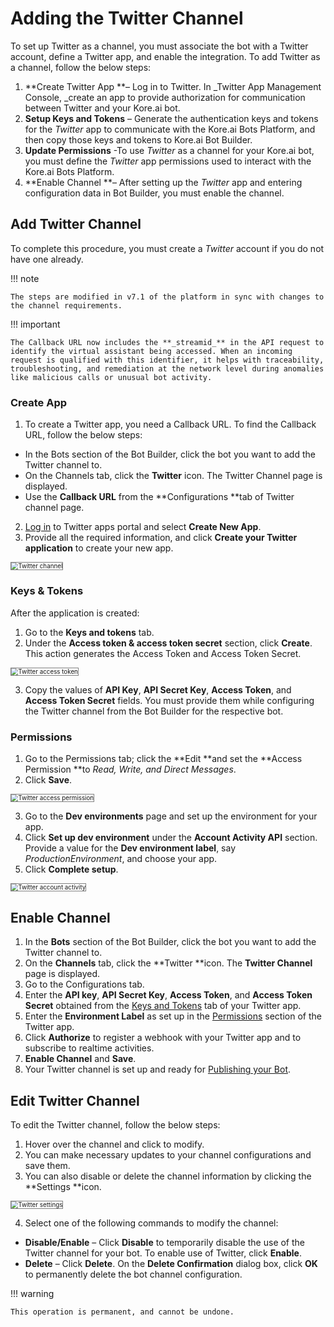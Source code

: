 # **Adding the Twitter Channel**

To set up Twitter as a channel, you must associate the bot with a Twitter account, define a Twitter app, and enable the integration. To add Twitter as a channel, follow the below steps:



1. **Create Twitter App **– Log in to Twitter. In _Twitter App Management Console, _create an app to provide authorization for communication between Twitter and your Kore.ai bot.
2. **Setup Keys and Tokens** – Generate the authentication keys and tokens for the _Twitter_ app to communicate with the Kore.ai Bots Platform, and then copy those keys and tokens to Kore.ai Bot Builder.
3. **Update Permissions** -To use _Twitter_ as a channel for your Kore.ai bot, you must define the _Twitter_ app permissions used to interact with the Kore.ai Bots Platform.
4. **Enable Channel **– After setting up the _Twitter_ app and entering configuration data in Bot Builder, you must enable the channel.


## Add Twitter Channel

To complete this procedure, you must create a _Twitter_ account if you do not have one already.

!!! note

    The steps are modified in v7.1 of the platform in sync with changes to the channel requirements.

!!! important

    The Callback URL now includes the **_streamid_** in the API request to identify the virtual assistant being accessed. When an incoming request is qualified with this identifier, it helps with traceability, troubleshooting, and remediation at the network level during anomalies like malicious calls or unusual bot activity.


### Create App


1. To create a Twitter app, you need a Callback URL. To find the Callback URL, follow the below steps:
* In the Bots section of the Bot Builder, click the bot you want to add the Twitter channel to.
* On the Channels tab, click the **Twitter** icon. The Twitter Channel page is displayed.
* Use the **Callback URL** from the **Configurations **tab of Twitter channel page.
2. [Log in](https://apps.twitter.com/) to Twitter apps portal and select **Create New App**.
3. Provide all the required information, and click **Create your Twitter application** to create your new app.
<img src="../images/Twitter.png" alt="Twitter channel" title="Twitter channel" style="border: 1px solid gray; zoom:70%;">




### Keys & Tokens

After the application is created:


1. Go to the **Keys and tokens** tab.
2. Under the **Access token & access token secret** section, click **Create**. This action generates the Access Token and Access Token Secret.

<img src="../images/Twitter1.png" alt="Twitter access token" title="Twitter access token" style="border: 1px solid gray; zoom:70%;">

3. Copy the values of **API Key**, **API Secret Key**, **Access Token**, and **Access Token Secret** fields. You must provide them while configuring the Twitter channel  from the Bot Builder for the respective bot.


### Permissions



1. Go to the Permissions tab; click the **Edit **and set the **Access Permission **to _Read, Write, and Direct Messages_.
2. Click **Save**.
<img src="../images/Twitter2.png" alt="Twitter access permission" title="Twitter access permission" style="border: 1px solid gray; zoom:70%;">


3. Go to the **Dev environments** page and set up the environment for your app.
4. Click **Set up dev environment** under the **Account Activity API** section. Provide a value for the **Dev environment label**, say _ProductionEnvironment_, and choose your app.
5. Click **Complete setup**.
<img src="../images/Twitter3.png" alt="Twitter account activity" title="Twitter account activity" style="border: 1px solid gray; zoom:70%;">


## Enable Channel



1. In the **Bots** section of the Bot Builder, click the bot you want to add the Twitter channel to.
2. On the **Channels** tab, click the **Twitter **icon. The **Twitter Channel** page is displayed.
3. Go to the Configurations tab.
4. Enter the **API key**, **API Secret Key**, **Access Token**, and **Access Token Secret** obtained from the [Keys and Tokens](https://developer.kore.ai/docs/bots/channel-enablement/adding-the-twitter-channel/#Keys_Tokens) tab of your Twitter app.
5. Enter the **Environment Label** as set up in the [Permissions](https://developer.kore.ai/docs/bots/channel-enablement/adding-the-twitter-channel/#Permissions) section of the Twitter app.
6. Click **Authorize** to register a webhook with your Twitter app and to subscribe to realtime activities.
7. **Enable Channel** and **Save**.
8. Your Twitter channel is set up and ready for [Publishing your Bot](https://developer.kore.ai/docs/bots/publish/publishing-bot/).


## Edit Twitter Channel

To edit the Twitter channel, follow the below steps:


1. Hover over the channel and click to modify.
2. You can make necessary updates to your channel configurations and save them.
3. You can also disable or delete the channel information by clicking the **Settings **icon.

<img src="../images/Twitter4.png" alt="Twitter settings" title="Twitter settings" style="border: 1px solid gray; zoom:70%;">

4.  Select one of the following commands to modify the channel:
* **Disable/Enable** – Click **Disable** to temporarily disable the use of the Twitter channel for your bot. To enable use of Twitter, click **Enable**.
* **Delete** – Click **Delete**. On the **Delete Confirmation** dialog box, click **OK** to permanently delete the bot channel configuration.

!!! warning

    This operation is permanent, and cannot be undone.
    
